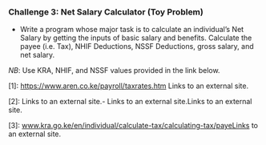 ### Challenge 3: Net Salary Calculator (Toy Problem)

* Write a program whose major task is to calculate an individual’s Net Salary by getting the inputs of basic salary and benefits. Calculate the payee (i.e. Tax), NHIF Deductions, NSSF Deductions, gross salary, and net salary. 

*NB*: Use KRA, NHIF, and NSSF values provided in the link below.
<br>



[1]: https://www.aren.co.ke/payroll/taxrates.htm Links to an external site.
<br>

[2]: Links to an external site.-  Links to an external site.Links to an external site.
<br>

[3]:  www.kra.go.ke/en/individual/calculate-tax/calculating-tax/payeLinks to an external site.